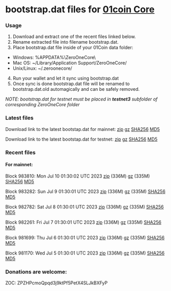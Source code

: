 # bootstrap.dat files for [01coin Core](https://01coin.io)

### Usage

1. Download and extract one of the recent files linked below.
2. Rename extracted file into filename bootstrap.dat.
3. Place bootstrap.dat file inside of your 01Coin data folder:
 - Windows: %APPDATA%\ZeroOneCore\
 - Mac OS: ~/Library/Application Support/ZeroOneCore/
 - Unix/Linux: ~/.zeroonecore/
4. Run your wallet and let it sync using bootstrap.dat
5. Once sync is done bootstrap.dat file will be renamed to bootstrap.dat.old automagically and can be safely removed.

_NOTE: bootstrap.dat for testnet must be placed in **testnet3** subfolder of corresponding ZeroOneCore folder_

### Latest files
Download link to the latest bootstap.dat for mainnet: [zip](https://files.01coin.io/mainnet/bootstrap.dat.zip) [gz](https://files.01coin.io/mainnet/bootstrap.dat.tar.gz) [SHA256](https://files.01coin.io/mainnet/sha256.txt) [MD5](https://files.01coin.io/mainnet/md5.txt)

Download link to the latest bootstap.dat for testnet: [zip](https://files.01coin.io/testnet/bootstrap.dat.zip) [gz](https://files.01coin.io/testnet/bootstrap.dat.tar.gz) [SHA256](https://files.01coin.io/testnet/sha256.txt) [MD5](https://files.01coin.io/testnet/md5.txt)

### Recent files

#### For mainnet:

Block 983810: Mon Jul 10 01:30:02 UTC 2023 [zip](https://files.01coin.io/mainnet/2023-07-10/bootstrap.dat.zip) (336M) [gz](https://files.01coin.io/mainnet/2023-07-10/bootstrap.dat.tar.gz) (335M) [SHA256](https://files.01coin.io/mainnet/2023-07-10/sha256.txt) [MD5](https://files.01coin.io/mainnet/2023-07-10/md5.txt)

Block 983282: Sun Jul  9 01:30:01 UTC 2023 [zip](https://files.01coin.io/mainnet/2023-07-09/bootstrap.dat.zip) (336M) [gz](https://files.01coin.io/mainnet/2023-07-09/bootstrap.dat.tar.gz) (335M) [SHA256](https://files.01coin.io/mainnet/2023-07-09/sha256.txt) [MD5](https://files.01coin.io/mainnet/2023-07-09/md5.txt)

Block 982782: Sat Jul  8 01:30:01 UTC 2023 [zip](https://files.01coin.io/mainnet/2023-07-08/bootstrap.dat.zip) (336M) [gz](https://files.01coin.io/mainnet/2023-07-08/bootstrap.dat.tar.gz) (335M) [SHA256](https://files.01coin.io/mainnet/2023-07-08/sha256.txt) [MD5](https://files.01coin.io/mainnet/2023-07-08/md5.txt)

Block 982261: Fri Jul  7 01:30:01 UTC 2023 [zip](https://files.01coin.io/mainnet/2023-07-07/bootstrap.dat.zip) (336M) [gz](https://files.01coin.io/mainnet/2023-07-07/bootstrap.dat.tar.gz) (335M) [SHA256](https://files.01coin.io/mainnet/2023-07-07/sha256.txt) [MD5](https://files.01coin.io/mainnet/2023-07-07/md5.txt)

Block 981699: Thu Jul  6 01:30:01 UTC 2023 [zip](https://files.01coin.io/mainnet/2023-07-06/bootstrap.dat.zip) (336M) [gz](https://files.01coin.io/mainnet/2023-07-06/bootstrap.dat.tar.gz) (335M) [SHA256](https://files.01coin.io/mainnet/2023-07-06/sha256.txt) [MD5](https://files.01coin.io/mainnet/2023-07-06/md5.txt)

Block 981170: Wed Jul  5 01:30:01 UTC 2023 [zip](https://files.01coin.io/mainnet/2023-07-05/bootstrap.dat.zip) (336M) [gz](https://files.01coin.io/mainnet/2023-07-05/bootstrap.dat.tar.gz) (335M) [SHA256](https://files.01coin.io/mainnet/2023-07-05/sha256.txt) [MD5](https://files.01coin.io/mainnet/2023-07-05/md5.txt)


### Donations are welcome:

ZOC: ZPZHPcmoQpqd3j9ktPf5PetX4SLJkBXFyP
